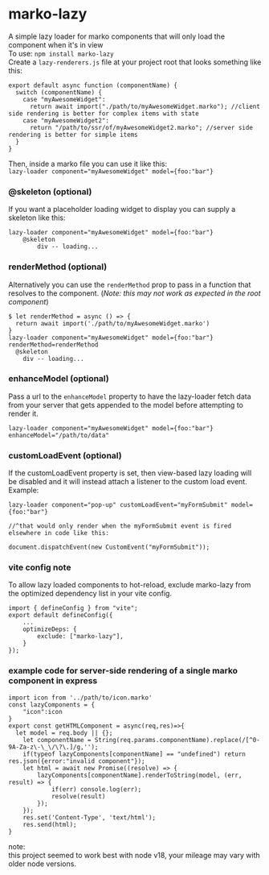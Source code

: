 # marko-lazy
A simple lazy loader for marko components that will only load the component when it's in view  
To use: `npm install marko-lazy`  
Create a `lazy-renderers.js` file at your project root that looks something like this:  
```
export default async function (componentName) {
  switch (componentName) {
    case "myAwesomeWidget":
      return await import("./path/to/myAwesomeWidget.marko"); //client side rendering is better for complex items with state
    case "myAwesomeWidget2":
      return "/path/to/ssr/of/myAwesomeWidget2.marko"; //server side rendering is better for simple items
  }
}
```
Then, inside a marko file you can use it like this:  
`lazy-loader component="myAwesomeWidget" model={foo:"bar"}`  
### @skeleton (optional)
If you want a placeholder loading widget to display you can supply a skeleton like this:  
```
lazy-loader component="myAwesomeWidget" model={foo:"bar"}
    @skeleton
        div -- loading...
```

### renderMethod (optional)
Alternatively you can use the `renderMethod` prop to pass in a function that resolves to the component. (*Note: this may not work as expected in the root component*)
```
$ let renderMethod = async () => {
  return await import('./path/to/myAwesomeWidget.marko')
}
lazy-loader component="myAwesomeWidget" model={foo:"bar"} renderMethod=renderMethod
  @skeleton
    div -- loading...
```
### enhanceModel (optional)
Pass a url to the `enhanceModel` property to have the lazy-loader fetch data from your server that gets appended to the model before attempting to render it.
```
lazy-loader component="myAwesomeWidget" model={foo:"bar"} enhanceModel="/path/to/data"
```
### customLoadEvent (optional)
If the customLoadEvent property is set, then view-based lazy loading will be disabled and it will instead attach a listener to the custom load event.  
Example:  
```
lazy-loader component="pop-up" customLoadEvent="myFormSubmit" model={foo:"bar"}

//^that would only render when the myFormSubmit event is fired elsewhere in code like this:

document.dispatchEvent(new CustomEvent("myFormSubmit"));
```
### vite config note
To allow lazy loaded components to hot-reload, exclude marko-lazy from the optimized dependency list in your vite config.  
```
import { defineConfig } from "vite";
export default defineConfig({
    ...
    optimizeDeps: {
        exclude: ["marko-lazy"],
    }
});
```

### example code for server-side rendering of a single marko component in express
```
import icon from '../path/to/icon.marko'
const lazyComponents = {
    "icon":icon
}
export const getHTMLComponent = async(req,res)=>{
  let model = req.body || {};
	let componentName = String(req.params.componentName).replace(/[^0-9A-Za-z\-\_\/\?\.]/g,'');
    if(typeof lazyComponents[componentName] == "undefined") return res.json({error:"invalid component"});
    let html = await new Promise((resolve) => {
        lazyComponents[componentName].renderToString(model, (err, result) => {
            if(err) console.log(err);
            resolve(result)
        });
    });
    res.set('Content-Type', 'text/html');
    res.send(html);
}
```

note:  
this project seemed to work best with node v18, your mileage may vary with older node versions.
